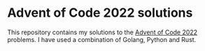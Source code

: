 # Advent of Code 2022 solutions

This repository contains my solutions to the [Advent of Code 2022](https://adventofcode.com/2022) problems. I have used a combination of Golang, Python and Rust.
